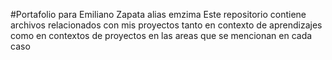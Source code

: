 #Portafolio para Emiliano Zapata alias emzima
Este repositorio contiene archivos relacionados con mis proyectos tanto en contexto de aprendizajes como en contextos de proyectos en las areas que se mencionan en cada caso

